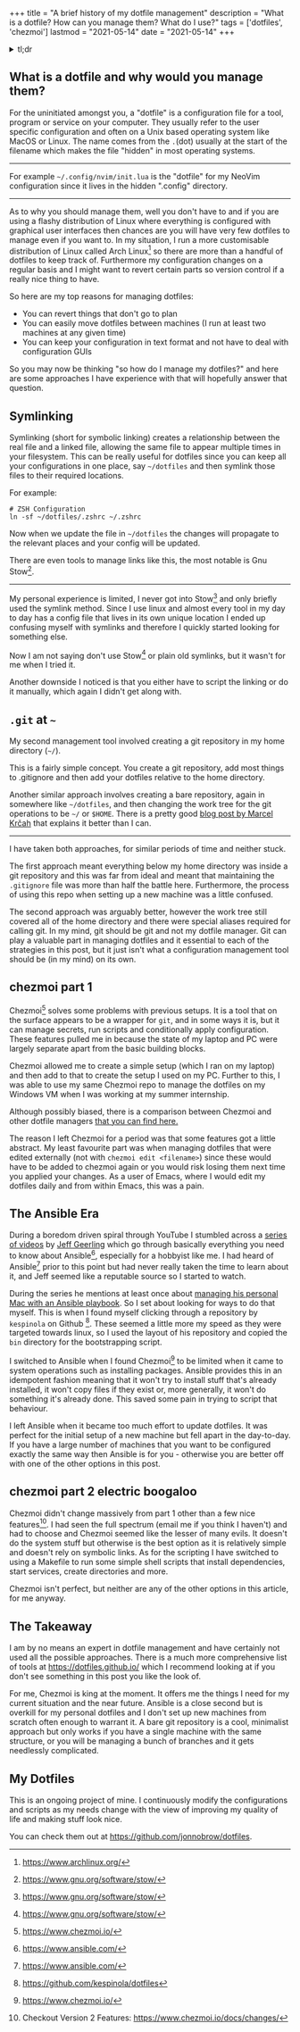 +++
title = "A brief history of my dotfile management"
description = "What is a dotfile? How can you manage them? What do I use?"
tags = ['dotfiles', 'chezmoi']
lastmod = "2021-05-14"
date = "2021-05-14"
+++

<details>
<summary>
tl;dr
</summary>
<p class="details">
Over the past 2-3 years I have managed my dotfiles in various different ways.
This post covers some of the highlights of that journey, and some tips for those just
starting out on their configuration journey.
</p>
</details>

## What is a dotfile and why would you manage them?

For the uninitiated amongst you, a "dotfile" is a configuration file for a tool, program or service
on your computer. They usually refer to the user specific configuration and often on a Unix based 
operating system like MacOS or Linux. The name comes from the `.`(dot) usually at the start of the 
filename which makes the file "hidden" in most operating systems.

---

For example `~/.config/nvim/init.lua` is the "dotfile" for my NeoVim configuration since it lives
in the hidden ".config" directory.

---


As to why you should manage them, well you don't have to and if you are using a
flashy distribution of Linux where everything is configured with graphical user
interfaces then chances are you will have very few dotfiles to manage even if you want to.
In my situation, I run a more customisable distribution of Linux called Arch
Linux[^fn:4] so there are more than a handful of dotfiles to keep track of.
Furthermore my configuration changes on a regular basis and I might want to
revert certain parts so version control if a really nice thing to have. 

So here are my top reasons for managing dotfiles:
- You can revert things that don't go to plan
- You can easily move dotfiles between machines (I run at least two machines at any given time)
- You can keep your configuration in text format and not have to deal with configuration GUIs

So you may now be thinking "so how do I manage my dotfiles?" and here are some approaches I have
experience with that will hopefully answer that question.

## Symlinking 

Symlinking (short for symbolic linking) creates a relationship between the real file and a linked
file, allowing the same file to appear multiple times in your filesystem. This can be really useful
for dotfiles since you can keep all your configurations in one place, say `~/dotfiles` and then symlink
those files to their required locations.

For example:
```shell
# ZSH Configuration
ln -sf ~/dotfiles/.zshrc ~/.zshrc
```

Now when we update the file in `~/dotfiles` the changes will propagate to the relevant places and your
config will be updated.

There are even tools to manage links like this, the most notable is Gnu Stow[^fn:5].

---

My personal experience is limited, I never got into Stow[^fn:5] and only briefly used the symlink method.
Since I use linux and almost every tool in my day to day has a config file that lives in its own unique
location I ended up confusing myself with symlinks and therefore I quickly started looking for something
else.

Now I am not saying don't use Stow[^fn:5] or plain old symlinks, but it wasn't for me when I tried it.

Another downside I noticed is that you either have to script the linking or do it manually, which again
I didn't get along with.

## `.git` at `~` 

My second management tool involved creating a git repository in my home directory (`~/`).

This is a fairly simple concept. You create a git repository, add most things to .gitignore
and then add your dotfiles relative to the home directory.

Another similar approach involves creating a bare repository, again in somewhere like `~/dotfiles`,
and then changing the work tree for the git operations to be `~/` or `$HOME`.
There is a pretty good [blog post by Marcel Krčah](https://marcel.is/managing-dotfiles-with-git-bare-repo/)
that explains it better than I can.

---

I have taken both approaches, for similar periods of time and neither stuck.

The first approach meant everything below my home directory was inside a git repository and this was
far from ideal and meant that maintaining the `.gitignore` file was more than half the battle here.
Furthermore, the process of using this repo when setting up a new machine was a little confused.

The second approach was arguably better, however the work tree still covered all of the home
directory and there were special aliases required for calling git. In my mind, git should be git
and not my dotfile manager. Git can play a valuable part in managing dotfiles and it essential
to each of the strategies in this post, but it just isn't what a configuration management tool
should be (in my mind) on its own.

## chezmoi part 1 

Chezmoi[^fn:10] solves some problems with previous setups. It is a tool that on the
surface appears to be a wrapper for `git`, and in some ways it is, but it can 
manage secrets, run scripts and conditionally apply configuration.
These features pulled me in because the state of my laptop and PC were largely separate
apart from the basic building blocks.

Chezmoi allowed me to create a simple setup (which I ran on my laptop) and then add
to that to create the setup I used on my PC. Further to this, I was able to use 
my same Chezmoi repo to manage the dotfiles on my Windows VM when I was working
at my summer internship.

Although possibly biased, there is a comparison between Chezmoi and other dotfile
managers [that you can find here.](https://www.chezmoi.io/docs/comparison/)

The reason I left Chezmoi for a period was that some features got a little abstract.
My least favourite part was when managing dotfiles that were edited externally 
(not with `chezmoi edit <filename>`) since these would have to be added to
chezmoi again or you would risk losing them next time you applied your changes.
As a user of Emacs, where I would edit my dotfiles daily and from within Emacs,
this was a pain.

## The Ansible Era 

During a boredom driven spiral through YouTube I stumbled across a 
[series of videos](https://www.youtube.com/watch?list=PL2%5FOBreMn7FqZkvMYt6ATmgC0KAGGJNAN&v=goclfp6a2IQ)
by [Jeff Geerling](https://www.jeffgeerling.com/)
which go through basically everything you need to know about Ansible[^fn:1],
especially for a hobbyist like me.
I had heard of Ansible[^fn:1] prior to this point but had never really taken the time to learn about it,
and Jeff seemed like a reputable source so I started to watch.

During the series he mentions at least once about 
[managing his personal Mac with an Ansible playbook](https://github.com/geerlingguy/mac-dev-playbook).
So I set about looking for ways to do that myself. This is when I found myself clicking through
a repository by `kespinola` on Github&nbsp;[^fn:2]. These seemed a little more my speed as they
were targeted towards linux, so I used the layout of his repository and copied the `bin`
directory for the bootstrapping script.

I switched to Ansible when I found Chezmoi[^fn:3] to be limited when it came to system operations
such as installing packages. Ansible provides this in an idempotent fashion meaning that it won't try to
install stuff that's already installed, it won't copy files if they exist or, more generally, it won't
do something it's already done. This saved some pain in trying to script that behaviour.

I left Ansible when it became too much effort to update dotfiles. It was perfect for the initial
setup of a new machine but fell apart in the day-to-day. If you have a large number of machines that
you want to be configured exactly the same way then Ansible is for you - otherwise you are better
off with one of the other options in this post.

## chezmoi part 2 electric boogaloo

Chezmoi didn't change massively from part 1 other than a few nice features[^fn:6].
I had seen the full spectrum (email me if you think I haven't) and had to choose and Chezmoi seemed
like the lesser of many evils. It doesn't do the system stuff but otherwise is the best option as it
is relatively simple and doesn't rely on symbolic links. As for the scripting I have switched to
using a Makefile to run some simple shell scripts that install dependencies, start services, create
directories and more.

Chezmoi isn't perfect, but neither are any of the other options in this article, for me anyway.

## The Takeaway 

I am by no means an expert in dotfile management and have certainly not used all the possible
approaches. There is a much more comprehensive list of tools at <https://dotfiles.github.io/>
which I recommend looking at if you don't see something in this post you like the look of.

For me, Chezmoi is king at the moment. It offers me the things I need for my current situation
and the near future. Ansible is a close second but is overkill for my personal dotfiles and
I don't set up new machines from scratch often enough to warrant it. A bare git repository
is a cool, minimalist approach but only works if you have a single machine with the same
structure, or you will be managing a bunch of branches and it gets needlessly complicated.

## My Dotfiles

This is an ongoing project of mine. I continuously modify the configurations and scripts as my needs
change with the view of improving my quality of life and making stuff look nice.

You can check them out at <https://github.com/jonnobrow/dotfiles>.


[^fn:1]: <https://www.ansible.com/>
[^fn:2]: <https://github.com/kespinola/dotfiles>
[^fn:3]: <https://www.chezmoi.io/>
[^fn:4]: <https://www.archlinux.org/>
[^fn:5]: <https://www.gnu.org/software/stow/>
[^fn:6]: Checkout Version 2 Features: <https://www.chezmoi.io/docs/changes/>
[^fn:10]: <https://www.chezmoi.io/>
